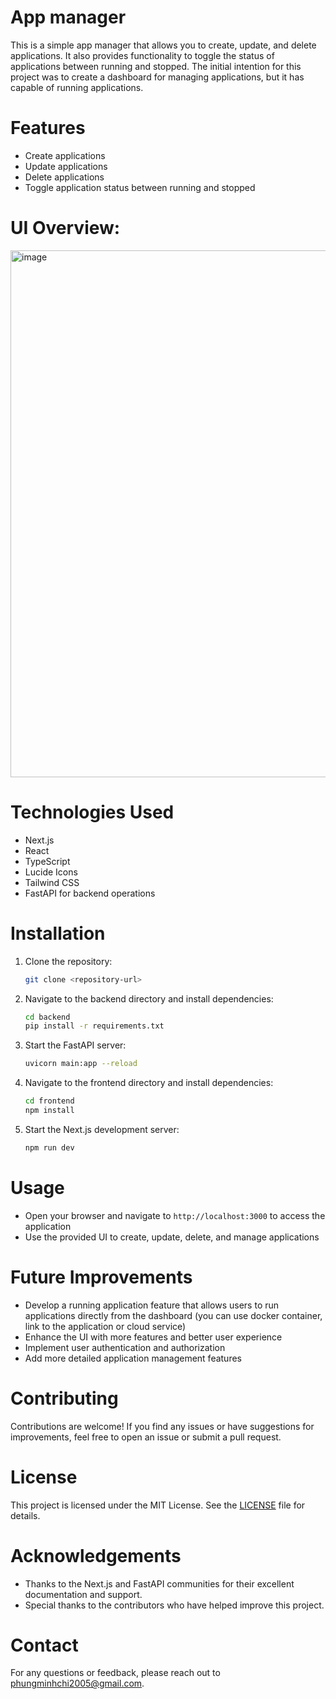 # App manager 
This is a simple app manager that allows you to create, update, and delete applications. It also provides functionality to toggle the status of applications between running and stopped. The initial intention for this project was to create a dashboard for managing applications, but it has capable of running applications.
# Features
- Create applications
- Update applications
- Delete applications
- Toggle application status between running and stopped
# UI Overview:

<img width="1838" height="843" alt="image" src="https://github.com/user-attachments/assets/33d6b2d6-c7d3-43b6-8e10-fee87fcde887" />

# Technologies Used
- Next.js
- React
- TypeScript
- Lucide Icons
- Tailwind CSS
- FastAPI for backend operations
# Installation
1. Clone the repository:
   ```bash
   git clone <repository-url>
   ``` 
2. Navigate to the backend directory and install dependencies:
   ```bash
   cd backend
   pip install -r requirements.txt
   ```
3. Start the FastAPI server:
   ```bash
   uvicorn main:app --reload
   ```
4. Navigate to the frontend directory and install dependencies:
   ```bash
   cd frontend
   npm install
   ```
5. Start the Next.js development server:
   ```bash
   npm run dev
   ```
# Usage
- Open your browser and navigate to `http://localhost:3000` to access the application
- Use the provided UI to create, update, delete, and manage applications
# Future Improvements
- Develop a running application feature that allows users to run applications directly from the dashboard (you can use docker container, link to the application or cloud service)
- Enhance the UI with more features and better user experience
- Implement user authentication and authorization
- Add more detailed application management features
# Contributing
Contributions are welcome! If you find any issues or have suggestions for improvements, feel free to open an issue or submit a pull request.
# License
This project is licensed under the MIT License. See the [LICENSE](LICENSE) file for details.
# Acknowledgements
- Thanks to the Next.js and FastAPI communities for their excellent documentation and support.
- Special thanks to the contributors who have helped improve this project.
# Contact
For any questions or feedback, please reach out to [phungminhchi2005@gmail.com](mailto:phungminhchi2005@gmail.com).
